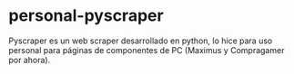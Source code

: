 # personal-pyscraper

Pyscraper es un web scraper desarrollado en python, lo hice para uso personal para páginas de componentes de PC (Maximus y Compragamer por ahora).